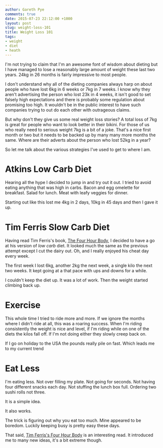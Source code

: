 ```yaml
---
author: Gareth Pye
comments: true
date: 2015-07-23 22:12:00 +1000
layout: post
slug: weight-loss-101
title: Weight Loss 101
tags:
- weight
- diet
- heath
---
```


I'm not trying to claim that I'm an awesome font of wisdom about dieting but I 
have managed to lose a reasonably large amount of weight these last two years.
24kg in 26 months is fairly impressive to most people.

I don't understand why all of the dieting companies always harp on about people
who have lost 6kg in 6 weeks or 7kg in 7 weeks. I know why they aren't advertising
the person who lost 23k in 4 weeks, it isn't good to set falsely high expectations
and there is probably some regulation about promising too high. It wouldn't be
in the public interest to have such companies trying to out do each other with
outrageous claims.

But why don't they give us some real weight loss stories? A total loss of 7kg is
great for people who want to look better in their bikini. For those of us who 
really need to serious weight 7kg is a bit of a joke. That's a nice first month
or two but it needs to be backed up by many many more months the same. Where are
their adverts about the person who lost 52kg in a year?

So let me talk about the various strategies I've used to get to where I am.

# Atkins Low Carb Diet

Hearing all the hype I decided to jump in and try out it out. I tried to avoid
eating anything that was high in carbs. Bacon and egg omelette for breakfast.
Salad for lunch. Meat with leafy veggies for dinner.

Starting out like this lost me 4kg in 2 days, 10kg in 45 days and then I gave it
up.

# Tim Ferris Slow Carb Diet

Having read Tim Ferris's book, [The Four Hour Body][1], I decided to have a go
at his version of *low carb* diet. It looked much the same as the previous
attempt except I cut the dairy out. Oh, and I really enjoyed his cheat day
every week.

The first week I lost 6kg, another 2kg the next week, a single kilo the next
two weeks. It kept going at a that pace with ups and downs for a while. 

I couldn't keep the diet up. It was a lot of work. Then the weight started
climbing back up.

# Exercise

This whole time I tried to ride more and more. If we ignore the months where
I didn't ride at all, this was a roaring success. When I'm riding consistently
the weight is nice and level, if I'm riding while on one of the diets the
kilos fall off. If I'm not doing either they slowly creep back on.

If I go on holiday to the USA the pounds really pile on fast. Which leads me 
to my current trend

# Eat Less

I'm eating less. Not over filling my plate. Not going for seconds. Not having
four different snacks each day. Not stuffing the lunch box full. Ordering two
sushi rolls not three.

It is a simple idea.

It also works.

The trick is figuring out why you eat too much. Mine appeared to be boredom.
Luckily keeping busy is pretty easy these days.

That said, [Tim Ferris's Four Hour Body][1] is an interesting read. It 
introduced me to many new ideas, it's a bit extreme though.



[1]: http://www.amazon.com/gp/product/030746363X/ref=as_li_tl?ie=UTF8&camp=1789&creative=390957&creativeASIN=030746363X&linkCode=as2&tag=rocpapdyn-20&linkId=YORIXON3DRVC4WQO

